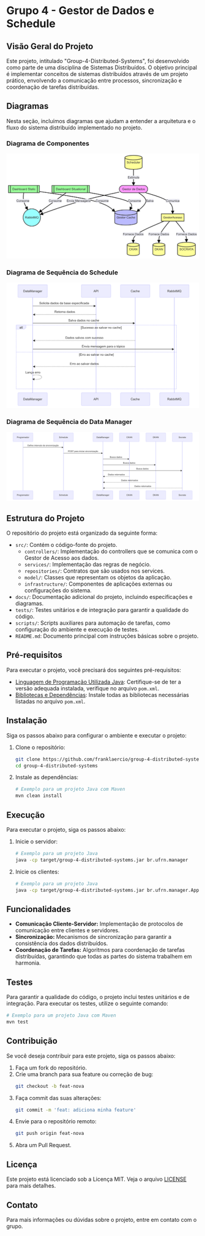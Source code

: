 
# Grupo 4 - Gestor de Dados e Schedule

## Visão Geral do Projeto

Este projeto, intitulado "Group-4-Distributed-Systems", foi desenvolvido como parte de uma disciplina de Sistemas Distribuídos. O objetivo principal é implementar conceitos de sistemas distribuídos através de um projeto prático, envolvendo a comunicação entre processos, sincronização e coordenação de tarefas distribuídas.

## Diagramas

Nesta seção, incluímos diagramas que ajudam a entender a arquitetura e o fluxo do sistema distribuído implementado no projeto.

### Diagrama de Componentes

![Diagrama de Componentes](docs/diagrams/components.png)

### Diagrama de Sequência do Schedule

![Diagrama de Sequência](docs/diagrams/sequence-datamanager.png)

### Diagrama de Sequência do Data Manager

![Diagrama de Sequência](docs/diagrams/sequence-schedule.png)

## Estrutura do Projeto

O repositório do projeto está organizado da seguinte forma:

- `src/`: Contém o código-fonte do projeto.
  - `controllers/`: Implementação do controllers que se comunica com o Gestor de Acesso aos dados.
  - `services/`: Implementação das regras de negócio.
  - `repositories/`: Contratos que são usados nos services.
  - `model/`: Classes que representam os objetos da aplicação.
  - `infrastructure/`: Componentes de aplicações externas ou configurações do sistema.
- `docs/`: Documentação adicional do projeto, incluindo especificações e diagramas.
- `tests/`: Testes unitários e de integração para garantir a qualidade do código.
- `scripts/`: Scripts auxiliares para automação de tarefas, como configuração do ambiente e execução de testes.
- `README.md`: Documento principal com instruções básicas sobre o projeto.

## Pré-requisitos

Para executar o projeto, você precisará dos seguintes pré-requisitos:

- [Linguagem de Programação Utilizada Java](https://www.java.com/): Certifique-se de ter a versão adequada instalada, verifique no arquivo `pom.xml`.
- [Bibliotecas e Dependências](https://www.example.com/): Instale todas as bibliotecas necessárias listadas no arquivo `pom.xml`.

## Instalação

Siga os passos abaixo para configurar o ambiente e executar o projeto:

1. Clone o repositório:
    ```sh
    git clone https://github.com/franklaercio/group-4-distributed-systems.git
    cd group-4-distributed-systems
    ```

2. Instale as dependências:
    ```sh
    # Exemplo para um projeto Java com Maven
    mvn clean install

## Execução

Para executar o projeto, siga os passos abaixo:

1. Inicie o servidor:
    ```sh
    # Exemplo para um projeto Java
    java -cp target/group-4-distributed-systems.jar br.ufrn.manager
    ```

2. Inicie os clientes:
    ```sh
    # Exemplo para um projeto Java
    java -cp target/group-4-distributed-systems.jar br.ufrn.manager.Application
    ```

## Funcionalidades

- **Comunicação Cliente-Servidor:** Implementação de protocolos de comunicação entre clientes e servidores.
- **Sincronização:** Mecanismos de sincronização para garantir a consistência dos dados distribuídos.
- **Coordenação de Tarefas:** Algoritmos para coordenação de tarefas distribuídas, garantindo que todas as partes do sistema trabalhem em harmonia.

## Testes

Para garantir a qualidade do código, o projeto inclui testes unitários e de integração. Para executar os testes, utilize o seguinte comando:

```sh
# Exemplo para um projeto Java com Maven
mvn test
```

## Contribuição

Se você deseja contribuir para este projeto, siga os passos abaixo:

1. Faça um fork do repositório.
2. Crie uma branch para sua feature ou correção de bug:
    ```sh
    git checkout -b feat-nova
    ```
3. Faça commit das suas alterações:
    ```sh
    git commit -m 'feat: adiciona minha feature'
    ```
4. Envie para o repositório remoto:
    ```sh
    git push origin feat-nova
    ```
5. Abra um Pull Request.

## Licença

Este projeto está licenciado sob a Licença MIT. Veja o arquivo [LICENSE](LICENSE) para mais detalhes.

## Contato

Para mais informações ou dúvidas sobre o projeto, entre em contato com o grupo.
